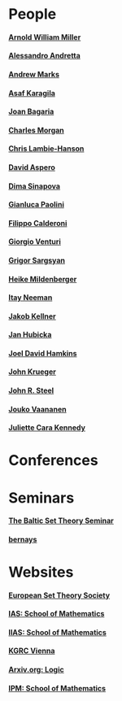 # People
#### [Arnold William Miller](https://people.math.wisc.edu/~awmille1/res/index.html)
#### [Alessandro Andretta](https://www.dipmatematica.unito.it/do/docenti.pl/Alias?alessandro.andretta#tab-profilo)
#### [Andrew Marks](https://math.berkeley.edu/~marks/)
#### [Asaf Karagila](https://karagila.org/)
#### [Joan Bagaria](https://www.icrea.cat/Web/ScientificStaff/joan--bagaria-i-pigrau-119)
#### [Charles Morgan](https://www.ucl.ac.uk/~ucahcjm/)
#### [Chris Lambie-Hanson](https://users.math.cas.cz/~lambiehanson/)
#### [David Aspero](https://archive.uea.ac.uk/~bfe12ncu/)
#### [Dima Sinapova](https://sites.math.rutgers.edu/~ds2005/)
#### [Gianluca Paolini](https://sites.google.com/view/gianlucapaolini/)
#### [Filippo Calderoni](https://sites.math.rutgers.edu/~fc327/)
#### [Giorgio Venturi](https://sites.google.com/view/giorgio-venturi/home)
#### [Grigor Sargsyan](https://grigorsarg.github.io/)
#### [Heike Mildenberger](https://home.mathematik.uni-freiburg.de/mildenberger/)
#### [Itay Neeman](https://www.math.ucla.edu/~ineeman/)
#### [Jakob Kellner](https://www.dmg.tuwien.ac.at/kellner/)
#### [Jan Hubicka](https://www.ucw.cz/~hubicka/)
#### [Joel David Hamkins](https://jdh.hamkins.org/)
#### [John Krueger](https://www.math.unt.edu/~jkrueger/)
#### [John R. Steel](https://math.berkeley.edu/~steel/)
#### [Jouko Vaananen](https://www.mv.helsinki.fi/home/jvaanane/)
#### [Juliette Cara Kennedy](https://www.mv.helsinki.fi/home/jkennedy/)
#### []()
#### []()
#### []()
#### []()
#### []()
#### []()
#### []()
#### []()
#### []()
#### []()
#### []()
#### []()
#### []()
#### []()
#### []()
#### []()
#### []()
#### []()
#### []()
# Conferences
#### []()
#### []()
#### []()
#### []()
# Seminars
#### [The Baltic Set Theory Seminar](https://www.impan.pl/~gsargsyan/bsts.html)
#### [bernays](https://video.ethz.ch/speakers/bernays.html)
#### []()
#### []()
#### []()
#### []()
#### []()
# Websites
#### [European Set Theory Society](https://ests.wordpress.com/)
#### [IAS: School of Mathematics](https://www.ias.edu/math)
#### [IIAS: School of Mathematics](https://iias.huji.ac.il/mathematics)
#### [KGRC Vienna](https://kgrc.univie.ac.at/)
#### [Arxiv.org: Logic](https://arxiv.org/list/math.LO/recent#)
#### [IPM: School of Mathematics](http://math.ipm.ac.ir/)
#### []()
#### []()
#### []()
#### []()
#### []()
#### []()
#### []()
